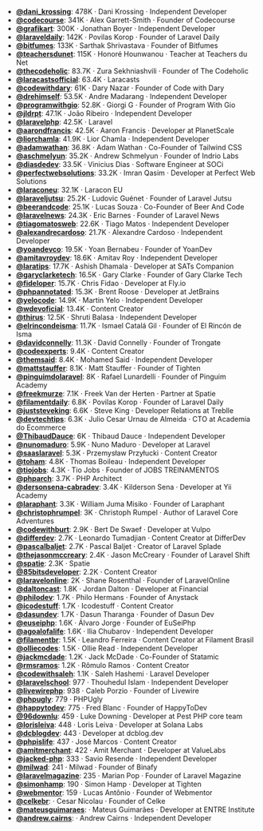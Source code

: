 - **[@dani_krossing](https://www.youtube.com/@dani_krossing)**: 478K ‧ Dani Krossing ‧ Independent Developer
- **[@codecourse](https://www.youtube.com/@codecourse)**: 341K ‧ Alex Garrett-Smith ‧ Founder of Codecourse
- **[@grafikart](https://www.youtube.com/@grafikart)**: 300K ‧ Jonathan Boyer ‧ Independent Developer
- **[@laraveldaily](https://www.youtube.com/@laraveldaily)**: 142K ‧ Povilas Korop ‧ Founder of Laravel Daily
- **[@bitfumes](https://www.youtube.com/@bitfumes)**: 133K ‧ Sarthak Shrivastava ‧ Founder of Bitfumes
- **[@teachersdunet](https://www.youtube.com/@teachersdunet)**: 115K ‧ Honoré Hounwanou ‧ Teacher at Teachers du Net
- **[@thecodeholic](https://www.youtube.com/@thecodeholic)**: 83.7K ‧ Zura Sekhniashvili ‧ Founder of The Codeholic
- **[@laracastsofficial](https://www.youtube.com/@laracastsofficial)**: 63.4K ‧ Laracasts
- **[@codewithdary](https://www.youtube.com/@codewithdary)**: 61K ‧ Dary Nazar ‧ Founder of Code with Dary
- **[@drehimself](https://www.youtube.com/@drehimself)**: 53.5K ‧ Andre Madarang ‧ Independent Developer
- **[@programwithgio](https://www.youtube.com/@programwithgio)**: 52.8K ‧ Giorgi G ‧ Founder of Program With Gio
- **[@jldrpt](https://www.youtube.com/@jldrpt)**: 47.1K ‧ João Ribeiro ‧ Independent Developer
- **[@laravelphp](https://www.youtube.com/@laravelphp)**: 42.5K ‧ Laravel
- **[@aarondfrancis](https://www.youtube.com/@aarondfrancis)**: 42.5K ‧ Aaron Francis ‧ Developer at PlanetScale
- **[@liorchamla](https://www.youtube.com/@liorchamla)**: 41.9K ‧ Lior Chamla ‧ Independent Developer
- **[@adamwathan](https://www.youtube.com/@adamwathan)**: 36.8K ‧ Adam Wathan ‧ Co-Founder of Tailwind CSS
- **[@aschmelyun](https://www.youtube.com/@aschmelyun)**: 35.2K ‧ Andrew Schmelyun ‧ Founder of Indrio Labs
- **[@diasdedev](https://www.youtube.com/@diasdedev)**: 33.5K ‧ Vinicius Dias ‧ Software Engineer at SOCi
- **[@perfectwebsolutions](https://www.youtube.com/@perfectwebsolutions)**: 33.2K ‧ Imran Qasim ‧ Developer at Perfect Web Solutions
- **[@laraconeu](https://www.youtube.com/@laraconeu)**: 32.1K ‧ Laracon EU
- **[@laraveljutsu](https://www.youtube.com/@laraveljutsu)**: 25.2K ‧ Ludovic Guénet ‧ Founder of Laravel Jutsu
- **[@beerandcode](https://www.youtube.com/@beerandcode)**: 25.1K ‧ Lucas Souza ‧ Co-Founder of Beer And Code
- **[@laravelnews](https://www.youtube.com/@laravelnews)**: 24.3K ‧ Eric Barnes ‧ Founder of Laravel News
- **[@tiagomatosweb](https://www.youtube.com/@tiagomatosweb)**: 22.6K ‧ Tiago Matos ‧ Independent Developer
- **[@alexandrecardoso](https://www.youtube.com/@alexandrecardoso)**: 21.7K ‧ Alexandre Cardoso ‧ Independent Developer
- **[@yoandevco](https://www.youtube.com/@yoandevco)**: 19.5K ‧ Yoan Bernabeu ‧ Founder of YoanDev
- **[@amitavroydev](https://www.youtube.com/@amitavroydev)**: 18.6K ‧ Amitav Roy ‧ Independent Developer
- **[@laratips](https://www.youtube.com/@laratips)**: 17.7K ‧ Ashish Dhamala ‧ Developer at SATs Companion
- **[@garyclarketech](https://www.youtube.com/@garyclarketech)**: 16.5K ‧ Gary Clarke ‧ Founder of Gary Clarke Tech
- **[@fideloper](https://www.youtube.com/@fideloper)**: 15.7K ‧ Chris Fidao ‧ Developer at Fly.io
- **[@phpannotated](https://www.youtube.com/@phpannotated)**: 15.3K ‧ Brent Roose ‧ Developer at JetBrains
- **[@yelocode](https://www.youtube.com/@yelocode)**: 14.9K ‧ Martin Yelo ‧ Independent Developer
- **[@wdevoficial](https://www.youtube.com/@wdevoficial)**: 13.4K ‧ Content Creator
- **[@thirus](https://www.youtube.com/@thirus)**: 12.5K ‧ Shruti Balasa ‧ Independent Developer
- **[@elrincondeisma](https://www.youtube.com/@elrincondeisma)**: 11.7K ‧ Ismael Catalá Gil ‧ Founder of El Rincón de Isma
- **[@davidconnelly](https://www.youtube.com/@davidconnelly)**: 11.3K ‧ David Connelly ‧ Founder of Trongate
- **[@codeexperts](https://www.youtube.com/@codeexperts)**: 9.4K ‧ Content Creator
- **[@themsaid](https://www.youtube.com/@themsaid)**: 8.4K ‧ Mohamed Said ‧ Independent Developer
- **[@mattstauffer](https://www.youtube.com/@mattstauffer)**: 8.1K ‧ Matt Stauffer ‧ Founder of Tighten
- **[@pinguimdolaravel](https://www.youtube.com/@pinguimdolaravel)**: 8K ‧ Rafael Lunardelli ‧ Founder of Pinguim Academy
- **[@freekmurze](https://www.youtube.com/@freekmurze)**: 7.1K ‧ Freek Van der Herten ‧ Partner at Spatie
- **[@filamentdaily](https://www.youtube.com/@filamentdaily)**: 6.8K ‧ Povilas Korop ‧ Founder of Laravel Daily
- **[@juststeveking](https://www.youtube.com/@juststeveking)**: 6.6K ‧ Steve King ‧ Developer Relations at Treblle
- **[@devtechtips](https://www.youtube.com/@devtechtips)**: 6.3K ‧ Julio Cesar Urnau de Almeida ‧ CTO at Academia do Ecommerce
- **[@ThibaudDauce](https://www.youtube.com/@ThibaudDauce)**: 6K ‧ Thibaud Dauce ‧ Independent Developer
- **[@nunomaduro](https://www.youtube.com/@nunomaduro)**: 5.9K ‧ Nuno Maduro ‧ Developer at Laravel
- **[@saaslaravel](https://www.youtube.com/@saaslaravel)**: 5.3K ‧ Przemysław Przyłucki ‧ Content Creator
- **[@toham](https://www.youtube.com/@toham)**: 4.8K ‧ Thomas Boileau ‧ Independent Developer
- **[@tiojobs](https://www.youtube.com/@tiojobs)**: 4.3K ‧ Tio Jobs ‧ Founder of JOBS TREINAMENTOS
- **[@phparch](https://www.youtube.com/@phparch)**: 3.7K ‧ PHP Architect
- **[@dersonsena-cabradev](https://www.youtube.com/@dersonsena-cabradev)**: 3.4K ‧ Kilderson Sena ‧ Developer at Yii Academy
- **[@laraphant](https://www.youtube.com/@laraphant)**: 3.3K ‧ William Juma Misiko ‧ Founder of Laraphant
- **[@christophrumpel](https://www.youtube.com/@christophrumpel)**: 3K ‧ Christoph Rumpel ‧ Author of Laravel Core Adventures
- **[@codewithburt](https://www.youtube.com/@codewithburt)**: 2.9K ‧ Bert De Swaef ‧ Developer at Vulpo
- **[@differdev](https://www.youtube.com/@differdev)**: 2.7K ‧ Leonardo Tumadjian ‧ Content Creator at DifferDev
- **[@pascalbaljet](https://www.youtube.com/@pascalbaljet)**: 2.7K ‧ Pascal Baljet ‧ Creator of Laravel Splade
- **[@thejasonmccreary](https://www.youtube.com/@thejasonmccreary)**: 2.4K ‧ Jason McCreary ‧ Founder of Laravel Shift
- **[@spatie](https://www.youtube.com/@spatie)**: 2.3K ‧ Spatie
- **[@85bitsdeveloper](https://www.youtube.com/@85bitsdeveloper)**: 2.2K ‧ Content Creator
- **[@laravelonline](https://www.youtube.com/@laravelonline)**: 2K ‧ Shane Rosenthal ‧ Founder of LaravelOnline
- **[@daltoncast](https://www.youtube.com/@daltoncast)**: 1.8K ‧ Jordan Dalton ‧ Developer at Financial
- **[@philodev](https://www.youtube.com/@philodev)**: 1.7K ‧ Philo Hermans ‧ Founder of Anystack
- **[@icodestuff](https://www.youtube.com/@icodestuff)**: 1.7K ‧ Icodestuff ‧ Content Creator
- **[@dasundev](https://www.youtube.com/@dasundev)**: 1.7K ‧ Dasun Tharanga ‧ Founder of Dasun Dev
- **[@euseiphp](https://www.youtube.com/@euseiphp)**: 1.6K ‧ Álvaro Jorge ‧ Founder of EuSeiPhp
- **[@agoalofalife](https://www.youtube.com/@agoalofalife)**: 1.6K ‧ Ilia Chubarov ‧ Independent Developer
- **[@filamentbr](https://www.youtube.com/@filamentbr)**: 1.5K ‧ Leandro Ferreira ‧ Content Creator at Filament Brasil
- **[@olliecodes](https://www.youtube.com/@olliecodes)**: 1.5K ‧ Ollie Read ‧ Independent Developer
- **[@jackmcdade](https://www.youtube.com/@jackmcdade)**: 1.2K ‧ Jack McDade ‧ Co-Founder of Statamic
- **[@rmsramos](https://www.youtube.com/@rmsramos)**: 1.2K ‧ Rômulo Ramos ‧ Content Creator
- **[@codewithsaleh](https://www.youtube.com/@codewithsaleh)**: 1.1K ‧ Saleh Hashemi ‧ Laravel Developer
- **[@laravelschool](https://www.youtube.com/@laravelschool)**: 977 ‧ Thouhedul Islam ‧ Independent Developer
- **[@livewirephp](https://www.youtube.com/@livewirephp)**: 938 ‧ Caleb Porzio ‧ Founder of Livewire
- **[@phpugly](https://www.youtube.com/@phpugly)**: 779 ‧ PHPUgly
- **[@happytodev](https://www.youtube.com/@happytodev)**: 775 ‧ Fred Blanc ‧ Founder of HappyToDev
- **[@96downlu](https://www.youtube.com/@96downlu)**: 459 ‧ Luke Downing ‧ Developer at Pest PHP core team
- **[@lorisleiva](https://www.youtube.com/@lorisleiva)**: 448 ‧ Loris Leiva ‧ Developer at Solana Labs
- **[@dcblogdev](https://www.youtube.com/@dcblogdev)**: 443 ‧ Developer at dcblog.dev
- **[@phpislife](https://www.youtube.com/@phpislife)**: 437 ‧ José Marcos ‧ Content Creator
- **[@amitmerchant](https://www.youtube.com/@amitmerchant)**: 422 ‧ Amit Merchant ‧ Developer at ValueLabs
- **[@jacked-php](https://www.youtube.com/@jacked-php)**: 333 ‧ Savio Resende ‧ Independent Developer
- **[@milwad](https://www.youtube.com/@milwad)**: 241 ‧ Milwad ‧ Founder of Binafy
- **[@laravelmagazine](https://www.youtube.com/@laravelmagazine)**: 235 ‧ Marian Pop ‧ Founder of Laravel Magazine
- **[@simonhamp](https://www.youtube.com/@simonhamp)**: 190 ‧ Simon Hamp ‧ Developer at Tighten
- **[@webmentor](https://www.youtube.com/@webmentor)**: 159 ‧ Lucas Antônio ‧ Founder of Webmentor
- **[@celkebr](https://www.youtube.com/@celkebr)**:  ‧ Cesar Nicolau ‧ Founder of Celke
- **[@mateusguimaraes](https://www.youtube.com/@mateusguimaraes)**:  ‧ Mateus Guimarães ‧ Developer at ENTRE Institute
- **[@andrew.cairns](https://www.youtube.com/@andrew.cairns)**:  ‧ Andrew Cairns ‧ Independent Developer
